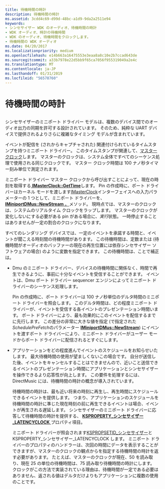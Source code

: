 ```yaml
---
title: 待機時間の時計
description: 待機時間の時計
ms.assetid: 3cdd4c69-d99d-48bc-a1d9-9da2a2511e94
keywords:
- シンセサイザー WDK のオーディオ、待機時間の時計
- WDK オーディオ、時計の待機時間
- WDK のオーディオ、待機時間をクロックします。
- 待機時間の WDK オーディオ
ms.date: 04/20/2017
ms.localizationpriority: medium
ms.openlocfilehash: e14b663a16475553e3eaa8a8c10e2b7ccad643de
ms.sourcegitcommit: a33b7978e22d5bb9f65ca7056f955319049a2e4c
ms.translationtype: MT
ms.contentlocale: ja-JP
ms.lasthandoff: 01/31/2019
ms.locfileid: "56578760"
---
```

# <a name="latency-clocks"></a>待機時間の時計


## <span id="latency_clocks"></span><span id="LATENCY_CLOCKS"></span>


シンセサイザーのミニポート ドライバー モデルは、複数のデバイス間でのオーディオ出力の同期を許可する設計されています。 そのため、純粋な UART デバイスで提供されるよりさらに複雑なタイミング モデルが含まれています。

イベントが配信を (されからキャプチャされた) 関連付けられているタイムスタンプを持つミニポート ドライバー。 このタイムスタンプが関連して、[マスター クロック](https://msdn.microsoft.com/library/windows/hardware/ff567717)します。 マスターのクロックは、システム全体ですべてのシーケンス処理で使用される同じクロックです。 マスター クロック時間は 100 ナノ秒タイマー刻み単位で測定されます。

ミニポート ドライバー マスター クロックから呼び出すことによって、現在の時刻を取得する[ **IMasterClock::GetTime**](https://msdn.microsoft.com/library/windows/hardware/ff536697)します。 Pin の作成時に、ポート ドライバーはカーネル モードを渡します[IMasterClock](https://msdn.microsoft.com/library/windows/hardware/ff536696)インターフェイスへの入力パラメーターの 1 つとして、ミニポート ドライバーを、 [ **IMiniportDMus::NewStream** 。](https://msdn.microsoft.com/library/windows/hardware/ff536701)メソッド。 現時点では、マスターのクロックは、システムのリアルタイム クロックをラップします。 マスターのクロックが変化しないにする必要がある pin がある場合に、*実行*状態。 一時停止することはありませんが一定の割合のクロックになります。

すべてのレンダリング デバイスでは、一定のイベントを承諾する時間と、イベントが聞こえる時刻間の待機時間があります。 この待機時間は、定数または (待機時間がオーディオのバッファーの現在の再生位置には依存シンセサイザー ソフトウェアの場合) のように変数を指定できます。 この待機時間は、ことで補正は。

-   Dmu のミニポート ドライバー、デバイスの待機時間に関係なく、時間で再生できるように、事前に十分なイベントを受信することができます。 イベントは、Dmu ポート ドライバー sequencer エンジンによってミニポート ドライバーのシーケンス処理します。

    Pin の作成時に、ポート ドライバーは 100 ナノ秒単位のデルタ時間のミニポート ドライバーを照会します。 このデルタ時間は、どの程度ミニポート ドライバーが、イベントを受信する各イベントのプレゼンテーション時間います。 ポート ドライバーにより、最も効果的にこのイベントを配信するまでに先行します。 この差分の非常に大きな値を指定 (で指定された*SchedulePreFetch*のパラメーター [ **IMiniportDMus::NewStream**](https://msdn.microsoft.com/library/windows/hardware/ff536701)) にイベントを渡すポート ドライバーにより、ミニポート ドライバーがユーザー モードからポート ドライバーに配信されるとすぐにします。

-   アプリケーションをどの程度進んでイベントのスケジュールをお知らせいたします。 最大待機時間の使用が望ましくないこの場合です。 自分が送信した後、イベントをキャンセルすることはできませんので、近いこと送信できるイベントのプレゼンテーション時間にアプリケーションとシンセサイザーを操作できるより応答性が向上します。 この要件を処理するには、DirectMusic には、待機時間の時計の概念が導入されています。

    待機時間の時計は、最も近い将来の時刻に再生し、再生時間にスケジュールできるイベントを提供します。 つまり、アプリケーションのスケジュールを待機時間の時計に準じた現在時刻の前に再生できるイベントは場合、イベントが再生される遅延します。 シンセサイザーのミニポート ドライバーに応答して待機時間の時計を提供する、 [ **KSPROPERTY\_シンセサイザー\_LATENCYCLOCK** ](https://msdn.microsoft.com/library/windows/hardware/ff537402)プロパティ項目。

    ミニポート ドライバーが照会されます[KSPROPSETID\_シンセサイザー](https://msdn.microsoft.com/library/windows/hardware/ff537486)と KSPROPERTY\_シンセサイザー\_LATENCYCLOCK します。 ミニポート ドライバーのプロパティのハンドラーは、次回の時間にデータを表示することができますが、マスターのクロックの観点からを指定する待機時間の時計を返す必要があります。 たとえば、マスターのクロックが現在、50 を読み取り、現在 25 の単位の待機時間は、75 読み取り待機時間の時計にします。 クロックがこの方法で実装されている理由は、待機時間が一定である必要はありません、返される値はデルタだけよりもアプリケーションに複数の使用のことです。

 

 




